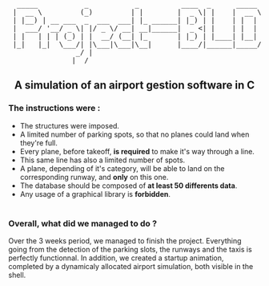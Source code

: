 <pre>
  _____           _           _          ____  _      _____  
 |  __ \         (_)         | |        |  _ \| |    |  __ \ 
 | |__) | __ ___  _  ___  ___| |_ ______| |_) | |    | |  | |
 |  ___/ '__/ _ \| |/ _ \/ __| __|______|  _ <| |    | |  | |
 | |   | | | (_) | |  __/ (__| |_       | |_) | |____| |__| |
 |_|   |_|  \___/| |\___|\___|\__|      |____/|______|_____/ 
                _/ |                                         
               |__/                                          
</pre>
<h2 style="text-align: center">A simulation of an airport gestion software in C</h2>
<h3>The instructions were :</h3>

- The structures were imposed.
- A limited number of parking spots, so that no planes could land when they're full.
- Every plane, before takeoff, **is required** to make it's way through a line.
- This same line has also a limited number of spots.
- A plane, depending of it's category, will be able to land on the corresponding runway, and **only** on this one.
- The database should be composed of **at least 50 differents data**.
- Any usage of a graphical library is **forbidden**.<br><br>

<h3>Overall, what did we managed to do ?</h3>

<p> Over the 3 weeks period, we managed to finish the project. Everything going from the detection of the parking slots, the runways and the taxis is perfectly functionnal. In addition, we created a startup animation, completed by a dynamicaly allocated airport simulation, both visible in the shell.</p>

